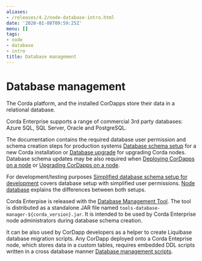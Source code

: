 ```yaml
---
aliases:
- /releases/4.2/node-database-intro.html
date: '2020-01-08T09:59:25Z'
menu: []
tags:
- node
- database
- intro
title: Database management
---
```



# Database management

The Corda platform, and the installed CorDapps store their data in a relational database.

Corda Enterprise supports a range of commercial 3rd party databases: Azure SQL, SQL Server, Oracle and PostgreSQL.

The documentation contains the required database user permission and schema creation steps
for production systems [Database schema setup](node-database-admin.md) for a new Corda installation
or [Database upgrade](operating/cm-upgrading-node.md#node-upgrade-notes-update-database-ref) for upgrading Corda nodes.
Database schema updates may be also required when [Deploying CorDapps on a node](node-operations-cordapp-deployment.md)
or [Upgrading CorDapps on a node](node-operations-upgrade-cordapps.md).

For development/testing purposes [Simplified database schema setup for development](node-database-developer.md) covers database setup with simplified user permissions.
[Node database](node-database.md) explains the differences between both setups.

Corda Enterpise is released with the [Database Management Tool](node-database.md#database-management-tool-ref).
The tool is distributed as a standalone JAR file named `tools-database-manager-${corda_version}.jar`.
It is intended to be used by Corda Enterprise node administrators during database schema creation.

It can be also used by CorDapp developers as a helper to create Liquibase database migration scripts.
Any CorDapp deployed onto a Corda Enteprise node, which stores data in a custom tables,
requires embedded DDL scripts written in a cross database manner [Database management scripts](database-management.md).

